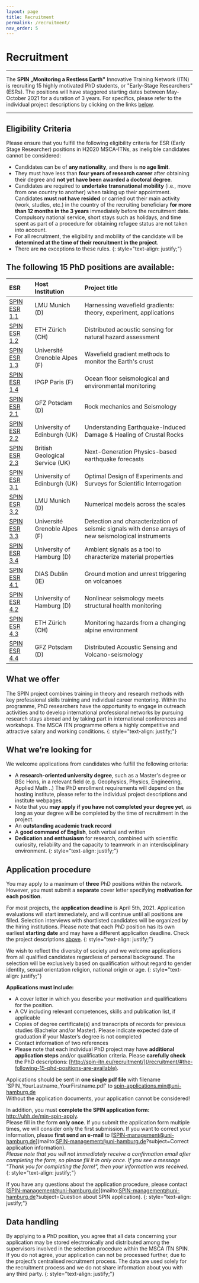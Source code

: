 ```yaml
---
layout: page
title: Recruitment
permalink: /recruitment/
nav_order: 5
---
```


# Recruitment 

---


The <b>SPIN „Monitoring a Restless Earth"</b> Innovative Training Network (ITN) is recruiting 15 highly motivated PhD students, or "Early-Stage Researchers" (ESRs). The positions will have staggered starting dates between May-October 2021 for a duration of 3 years. For specifics, please refer to the individual project descriptions by clicking on the links [below](/recruitment/#the-following-15-phd-positions-are-available). 

---

## Eligibility Criteria 

Please ensure that you fulfill the following eligibility criteria for ESR (Early Stage Researcher) positions in H2020 MSCA-ITNs, as ineligible candidates cannot be considered: 

- Candidates can be of __any nationality__, and there is __no age limit__.
- They must have less than __four years of research career__ after obtaining their degree and __not yet have been awarded a doctoral degree__. 
- Candidates are required to __undertake transnational mobility__ (i.e., move from one country to another) when taking up their appointment. 
Candidates __must not have resided__ or carried out their main activity (work, studies, etc.) in the country of the recruiting beneficiary __for more than 12 months in the 3 years__ immediately before the recruitment date. Compulsory national service, short stays such as holidays, and time spent as part of a procedure for obtaining refugee status are not taken into account. 
- For all recruitment, the eligibility and mobility of the candidate will be __determined at the time of their recruitment in the project__.
- There are __no__ exceptions to these rules.
{: style="text-align: justify;"}


## The following 15 PhD positions are available: 

| ESR    | Host Institution | Project title                                                                                          | 
|:--------|:------------------|:-----------------------------------------------------------------------------------------------------|
| [SPIN ESR 1.1](/esr11/)   | LMU Munich (D) | Harnessing wavefield gradients: theory, experiment, applications                                    | 
| [SPIN ESR 1.2](/esr12/)   | ETH Z&uuml;rich (CH)      | Distributed acoustic sensing for natural hazard assessment                                          | 
| [SPIN ESR 1.3](/esr13/)   | Universit&eacute; Grenoble Alpes (F) | Wavefield gradient methods to monitor the Earth's crust                                             | 
| [SPIN ESR 1.4](/esr14/)   | IPGP Paris (F) | Ocean floor seismological and environmental monitoring                                              | 
| [SPIN ESR 2.1](/esr21/)   | GFZ Potsdam (D) | Rock mechanics and Seismology                                                                       | 
| [SPIN ESR 2.2](/esr22/)   | University of Edinburgh (UK)    | Understanding Earthquake-Induced Damage & Healing of Crustal Rocks                                  |
| [SPIN ESR 2.3](/esr23/)   | British Geological Service (UK) | Next-Generation Physics-based earthquake forecasts                                                  | 
| [SPIN ESR 3.1](/esr31/)   | University of Edinburgh (UK)    | Optimal Design of Experiments and Surveys for Scientific Interrogation                              | 
| [SPIN ESR 3.2](/esr32/)   | LMU Munich (D) | Numerical models across the scales                                                                  | 
| [SPIN ESR 3.3](/esr33/)   | Universit&eacute; Grenoble Alpes (F) | Detection and characterization of seismic signals with dense arrays of new seismological instruments | 
| [SPIN ESR 3.4](/esr34/)   | University of Hamburg (D) | Ambient signals as a tool to characterize material properties                                       | 
| [SPIN ESR 4.1](/esr41/)   | DIAS Dublin (IE) | Ground motion and unrest triggering on volcanoes                                                    |
| [SPIN ESR 4.2](/esr42/)   | University of Hamburg (D) | Nonlinear seismology meets structural health monitoring                                             | 
| [SPIN ESR 4.3](/esr43/)   | ETH Z&uuml;rich (CH) | Monitoring hazards from a changing alpine environment                                               |
| [SPIN ESR 4.4](/esr44/)   | GFZ Potsdam (D) | Distributed Acoustic Sensing and Volcano-seismology                                                 | 



## What we offer

The SPIN project combines training in theory and research methods with key professional skills training and individual career mentoring. Within the programme, PhD researchers have the opportunity to engage in outreach activities and to develop international professional networks by pursuing research stays abroad and by taking part in international conferences and workshops. The MSCA ITN programme offers a highly competitive and attractive salary and working conditions. 
{: style="text-align: justify;"}

## What we’re looking for
We welcome applications from candidates who fulfill the following criteria:

+ A __research-oriented university degree__, such as a Master's degree or BSc Hons, in a relevant field (e.g. Geophysics, Physics, Engineering, Applied Math ..) The PhD enrollment requirements will depend on the hosting institute, please refer to the individual project descriptions and institute webpages.
+ Note that you __may apply if you have not completed your degree yet__, as long as your degree will be completed by the time of recruitment in the project. 
+ An __outstanding academic track record__
+ A __good command of English__, both verbal and written
+ __Dedication and enthusiasm__ for research, combined with scientific curiosity, reliability and the capacity to teamwork in an interdisciplinary environment.
{: style="text-align: justify;"}

## Application procedure
You may apply to a maximum of __three__ PhD positions within the network. However, you must submit a __separate__ cover letter specifying __motivation for each position__. 

For most projects, the __application deadline__ is April 5th, 2021. Application evaluations will start immediately, and will continue until all positions are filled. Selection interviews with shortlisted candidates will be organized by the hiring institutions. Please note that each PhD position has its own earliest __starting date__ and may have a different applicaiton deadline. Check the project descriptions [above](/recruitment/#the-following-15-phd-positions-are-available).
{: style="text-align: justify;"}

We wish to reflect the diversity of society and we welcome applications from all qualified candidates regardless of personal background. The selection will be exclusively based on qualification without regard to gender identity, sexual orientation religion, national origin or age.
{: style="text-align: justify;"}

__Applications must include:__  
- A cover letter in which you describe your motivation and qualifications for the position.
- A CV including relevant competences, skills and publication list, if applicable
- Copies of degree certificate(s) and transcripts of records for previous studies (Bachelor and/or Master). Please indicate expected date of graduation if your Master’s degree is not completed
- Contact information of two references
- Please note that each individual PhD project may have __additional application steps__ and/or qualification criteria. Please __carefully check__ the PhD descriptions: [http://spin-itn.eu/recruitment/](/recruitment/#the-following-15-phd-positions-are-available).

Applications should be sent in __one single pdf file__ with filename `SPIN_YourLastname_YourFirstname.pdf’ to spin-applications.min@uni-hamburg.de    
Without the application documents, your application cannot be considered!  

In addition, you must __complete the SPIN application form:__ <a href="http://uhh.de/min-spin-apply" target="_blank" rel="noopener noreferrer"> http://uhh.de/min-spin-apply</a>.    
Please fill in the form __only once__. If you submit the application form multiple times, we will consider only the first submission. If you want to correct your information, please __first send an e-mail__ to [SPIN-management@uni-hamburg.de](mailto:SPIN-management@uni-hamburg.de?subject=Correct application information).   
_Please note that you will not immediately receive a confirmation email after completing the form, so please fill it in only once. If you see a message "Thank you for completing the form!", then your information was received._
{: style="text-align: justify;"}

If you have any questions about the application procedure, please contact [SPIN-management@uni-hamburg.de](mailto:SPIN-management@uni-hamburg.de?subject=Question about SPIN application). 
{: style="text-align: justify;"}

## Data handling
By applying to a PhD position, you agree that all data concerning your application may be stored electronically and distributed among the supervisors involved in the selection procedure within the MSCA ITN SPIN. If you do not agree, your application can not be processed further, due to the project’s centralised recruitment process. The data are used solely for the recruitment process and we do not share information about you with any third party.
{: style="text-align: justify;"}
